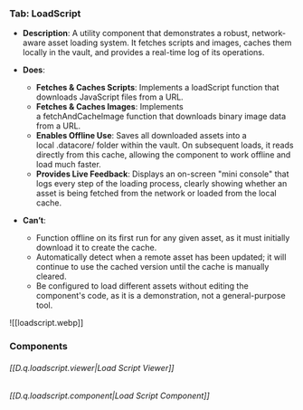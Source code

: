 ### Tab: LoadScript

- **Description**: A utility component that demonstrates a robust, network-aware asset loading system. It fetches scripts and images, caches them locally in the vault, and provides a real-time log of its operations.

- **Does**:
    
    - **Fetches & Caches Scripts**: Implements a loadScript function that downloads JavaScript files from a URL.
    - **Fetches & Caches Images**: Implements a fetchAndCacheImage function that downloads binary image data from a URL.
    - **Enables Offline Use**: Saves all downloaded assets into a local .datacore/ folder within the vault. On subsequent loads, it reads directly from this cache, allowing the component to work offline and load much faster.
    - **Provides Live Feedback**: Displays an on-screen "mini console" that logs every step of the loading process, clearly showing whether an asset is being fetched from the network or loaded from the local cache.

- **Can’t**:

    - Function offline on its first run for any given asset, as it must initially download it to create the cache.
    - Automatically detect when a remote asset has been updated; it will continue to use the cached version until the cache is manually cleared.
    - Be configured to load different assets without editing the component's code, as it is a demonstration, not a general-purpose tool.


![[loadscript.webp]]




### Components

###### [[D.q.loadscript.viewer|Load Script Viewer]]

###### [[D.q.loadscript.component|Load Script Component]]


